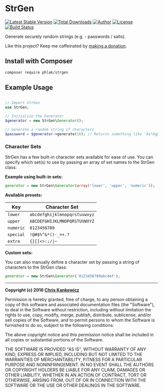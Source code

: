 StrGen
======

[![Latest Stable Version](https://img.shields.io/packagist/v/phlak/strgen.svg)](https://packagist.org/packages/phlak/strgen)
[![Total Downloads](https://img.shields.io/packagist/dt/phlak/strgen.svg)](https://packagist.org/packages/phlak/strgen)
[![Author](https://img.shields.io/badge/author-Chris%20Kankiewicz-blue.svg)](https://www.ChrisKankiewicz.com)
[![License](https://img.shields.io/packagist/l/phlak/strgen.svg)](https://packagist.org/packages/phlak/strgen)
[![Build Status](https://img.shields.io/travis/PHLAK/strgen.svg)](https://travis-ci.org/PHLAK/strgen)

Generate securely random strings (e.g. - passwords / salts).

Like this project? Keep me caffeinated by [making a donation](https://paypal.me/ChrisKankiewicz).

Install with Composer
---------------------

```bash
composer require phlak/strgen
```

Example Usage
-------------

```php

// Import StrGen
use StrGen;

// Initialize the Generator
$generator = new StrGen\Generator();

// Generate a random string of characters
$password = $generator->generate(16); // Returns something like '8a*Ag@I0*s0v[S3u'
```

### Character Sets

StrGen has a few built-in character sets available for ease of use. You can
specify which set(s) to use by passing an array of set names to the StrGen class:

**Example using built-in sets:**

```php
generator = new StrGen\Generator(array('lower', 'upper', 'numeric'));
```

**Available presets:**

| Key       | Character Set                |
| --------- | ---------------------------- |
| `lower`   | `abcdefghijklmnopqrstuvwxyz` |
| `upper`   | `ABCDEFGHIJKLMNOPQRSTUVWXYZ` |
| `numeric` | `0123456789`                 |
| `special` | `!@#$%^&*()-_=+.?`           |
| `extra`   | `{}[]<>:;/\|~`               |

**Custom sets:**

You can also manually define a character set by passing a string of characters
to the StrGen class:

```php
generator = new StrGen\Generator('0123456789abcdef');
```

-----

**Copyright (c) 2016 [Chris Kankewicz](https://www.chriskankiewicz.com)**

Permission is hereby granted, free of charge, to any person obtaining a copy
of this software and associated documentation files (the "Software"), to deal
in the Software without restriction, including without limitation the rights
to use, copy, modify, merge, publish, distribute, sublicense, and/or sell
copies of the Software, and to permit persons to whom the Software is
furnished to do so, subject to the following conditions:

The above copyright notice and this permission notice shall be included in
all copies or substantial portions of the Software.

THE SOFTWARE IS PROVIDED "AS IS", WITHOUT WARRANTY OF ANY KIND, EXPRESS OR
IMPLIED, INCLUDING BUT NOT LIMITED TO THE WARRANTIES OF MERCHANTABILITY,
FITNESS FOR A PARTICULAR PURPOSE AND NONINFRINGEMENT. IN NO EVENT SHALL THE
AUTHORS OR COPYRIGHT HOLDERS BE LIABLE FOR ANY CLAIM, DAMAGES OR OTHER
LIABILITY, WHETHER IN AN ACTION OF CONTRACT, TORT OR OTHERWISE, ARISING FROM,
OUT OF OR IN CONNECTION WITH THE SOFTWARE OR THE USE OR OTHER DEALINGS IN
THE SOFTWARE.
